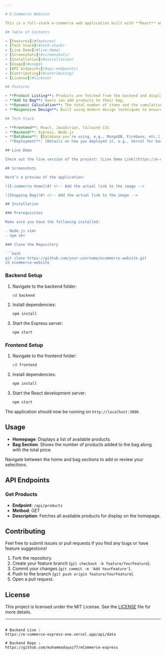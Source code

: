 ```yaml
---

# E-Commerce Website

This is a full-stack e-commerce web application built with **React** on the frontend and **Express** on the backend. The app allows users to browse products, add them to a shopping bag, and view the total number of items and price before checkout.

## Table of Contents

- [Features](#features)
- [Tech Stack](#tech-stack)
- [Live Demo](#live-demo)
- [Screenshots](#screenshots)
- [Installation](#installation)
- [Usage](#usage)
- [API Endpoints](#api-endpoints)
- [Contributing](#contributing)
- [License](#license)

## Features

- **Product Listing**: Products are fetched from the backend and displayed on the home page.
- **Add to Bag**: Users can add products to their bag.
- **Dynamic Calculation**: The total number of items and the cumulative price is updated dynamically in the bag section.
- **Responsive Design**: Built using modern design techniques to ensure usability across devices.

## Tech Stack

- **Frontend**: React, JavaScript, Tailwind CSS
- **Backend**: Express, Node.js
- **Database**: [Database you're using, e.g., MongoDB, Firebase, etc.]
- **Deployment**: [Details on how you deployed it, e.g., Vercel for backend, Netlify for frontend, etc.]

## Live Demo

Check out the live version of the project: [Live Demo Link](https://e-commerce-ex-react.vercel.app/) 

## Screenshots

Here’s a preview of the application:

![E-commerce Home](#) <!-- Add the actual link to the image -->

![Shopping Bag](#) <!-- Add the actual link to the image -->

## Installation

### Prerequisites

Make sure you have the following installed:

- Node.js v14+ 
- npm v6+

### Clone the Repository

```bash
git clone https://github.com/your-username/ecommerce-website.git
cd ecommerce-website
```

### Backend Setup

1. Navigate to the backend folder:
   ```bash
   cd backend
   ```
2. Install dependencies:
   ```bash
   npm install
   ```
3. Start the Express server:
   ```bash
   npm start
   ```

### Frontend Setup

1. Navigate to the frontend folder:
   ```bash
   cd frontend
   ```
2. Install dependencies:
   ```bash
   npm install
   ```
3. Start the React development server:
   ```bash
   npm start
   ```

The application should now be running on `http://localhost:3000`.

## Usage

- **Homepage**: Displays a list of available products.
- **Bag Section**: Shows the number of products added to the bag along with the total price.
  
Navigate between the home and bag sections to add or review your selections.

## API Endpoints

### Get Products

- **Endpoint**: `/api/products`
- **Method**: GET
- **Description**: Fetches all available products for display on the homepage.

## Contributing

Feel free to submit issues or pull requests if you find any bugs or have feature suggestions!

1. Fork the repository.
2. Create your feature branch (`git checkout -b feature/YourFeature`).
3. Commit your changes (`git commit -m 'Add YourFeature'`).
4. Push to the branch (`git push origin feature/YourFeature`).
5. Open a pull request.

## License

This project is licensed under the MIT License. See the [LICENSE](LICENSE) file for more details.

---
```

# Backend Live : 
https://e-commerce-express-one.vercel.app/api/data

# Backend Repo : 
https://github.com/muhammadayaz77/eCommerce-express

